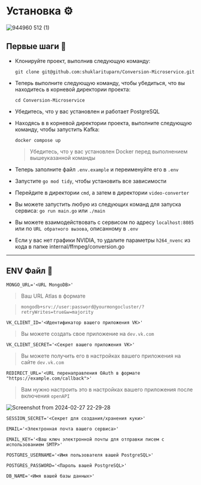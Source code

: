 # Установка ⚙️

![944960 512 (1)](https://github.com/shuklarituparn/Conversion-Microservice/assets/66947051/e31ed3cb-cfa1-454a-b664-5a2e63c579e3)


## Первые шаги 🚀

* Клонируйте проект, выполнив следующую команду:

    `git clone git@github.com:shuklarituparn/Conversion-Microservice.git`
    
* Теперь выполните следующую команду, чтобы убедиться, что вы находитесь в корневой директории проекта:

    `cd Conversion-Microservice`
    
* Убедитесь, что у вас установлен и работает PostgreSQL

* Находясь в в корневой директории проекта, выполните следующую команду, чтобы запустить Kafka:

   `docker compose up`
   
   > Убедитесь, что у вас установлен Docker перед выполнением вышеуказанной команды

* Теперь заполните файл `.env.example` и переименуйте его в `.env`

* Запустите `go mod tidy`, чтобы установить все зависимости


* Перейдите в директории `cmd`, а затем в директории `video-converter`
 
* Вы можете запустить любую из следующих команд для запуска сервиса:
    `go run main.go` или `./main`

* Вы можете взаимодействовать с сервисом по адресу `localhost:8085` или по `URL обратного вызова`, описанному в `.env`

* Если у вас нет графики NVIDIA, то удалите параметры `h264_nvenc` из кода в папке internal/ffmpeg/conversion.go

---


## ENV Файл 📝


`MONGO_URL='<URL MongoDB>'`

> Ваш URL Atlas в формате
 
 >`mongodb+srv://user:password@yourmongocluster/?retryWrites=true&w=majority`
 
`VK_CLIENT_ID='<Идентификатор вашего приложения VK>'`

> Вы можете создать свое приложение на `dev.vk.com`

`VK_CLIENT_SECRET='<Секрет вашего приложения VK>'`

 >Вы можете получить его в настройках вашего приложения на сайте `dev.vk.com`


`REDIRECT_URL='<URL перенаправления OAuth в формате "https://example.com/callback">'`

> Вам нужно настроить это в настройках вашего приложения после включения `openAPI`

![Screenshot from 2024-02-27 22-29-28](https://github.com/shuklarituparn/Conversion-Microservice/assets/66947051/bc0e5187-e533-4b11-babe-fed4775d10f4)



`SESSION_SECRET='<Секрет для создания/хранения куки>'`

`EMAIL='<Электронная почта вашего сервиса>'`

`EMAIL_KEY='<Ваш ключ электронной почты для отправки писем с использованием SMTP>'`

`POSTGRES_USERNAME='<Имя пользователя вашей PostgreSQL>'`

`POSTGRES_PASSWORD='<Пароль вашей PostgreSQL>'`

`DB_NAME='<Имя вашей базы данных>'`





